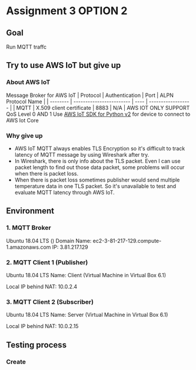 # Assignment 3 OPTION 2

## Goal

Run MQTT traffc

## Try to use AWS IoT but give up

### About AWS IoT

Message Broker for AWS IoT
| Protocol | Authentication           | Port | ALPN Protocol Name |
| -------- | ------------------------ | ---- | ------------------ |
| MQTT     | X.509 client certificate | 8883 | N/A                |
AWS IOT ONLY SUPPORT QoS Level 0 AND 1
Use [AWS IoT SDK for Python v2](https://github.com/aws/aws-iot-device-sdk-python-v2) for device to connect to AWS Iot Core

### Why give up

- AWS IoT MQTT always enables TLS Encryption so it's difficult to track latency of MQTT message by using Wireshark after try.
- In Wireshark, there is only info about the TLS packet. Even I can use packet length to find out those data packet, some problems will occur when there is packet loss.
- When there is packet loss sometimes publisher would send multiple temperature data in one TLS packet. So it's unavailable to test and evaluate MQTT latency through AWS IoT.

## Environment

### 1. MQTT Broker

Ubuntu 18.04 LTS ()
Domain Name: ec2-3-81-217-129.compute-1.amazonaws.com
IP: 3.81.217.129

### 2. MQTT Client 1 (Publisher)

Ubuntu 18.04 LTS Name: Client (Virtual Machine in Virtual Box 6.1)


Local IP behind NAT: 10.0.2.4

### 3. MQTT Client 2 (Subscriber)

Ubuntu 18.04 LTS Name: Server (Virtual Machine in Virtual Box 6.1)


Local IP behind NAT: 10.0.2.15

## Testing process

### Create 
